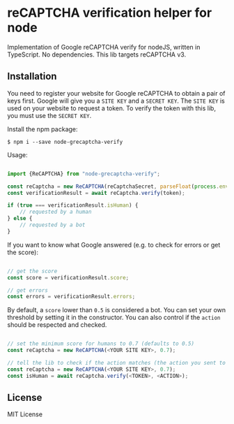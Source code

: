 # reCAPTCHA verification helper for node

Implementation of Google reCAPTCHA verify for nodeJS, written in TypeScript. No dependencies.
This lib targets reCAPTCHA v3.

## Installation

You need to register your website for Google reCAPTCHA to obtain a pair of keys first.
Google will give you a `SITE KEY` and a `SECRET KEY`. The `SITE KEY` is used on your website to 
request a token. To verify the token with this lib, you must use the `SECRET KEY`. 

Install the npm package:

```
$ npm i --save node-grecaptcha-verify
```


Usage:

```typescript

import {ReCAPTCHA} from "node-grecaptcha-verify";

const reCaptcha = new ReCAPTCHA(reCaptchaSecret, parseFloat(process.env.RECAPTCHA_MIN_SCORE));
const verificationResult = await reCaptcha.verify(token);

if (true === verificationResult.isHuman) {
    // requested by a human
} else {
    // requested by a bot
}

```

If you want to know what Google answered (e.g. to check for errors or get the score):

```typescript

// get the score
const score = verificationResult.score;

// get errors
const errors = verificationResult.errors;


```

By default, a `score` lower than `0.5` is considered a bot. You can set your own threshold by
setting it in the constructor. You can also control if the `action` should be respected and checked.

```typescript

// set the minimum score for humans to 0.7 (defaults to 0.5)
const reCaptcha = new ReCAPTCHA(<YOUR SITE KEY>, 0.7);

// tell the lib to check if the action matches (the action you sent to reCAPTCHA in the frontend to obtain the token)
const reCaptcha = new ReCAPTCHA(<YOUR SITE KEY>, 0.7);
const isHuman = await reCaptcha.verify(<TOKEN>, <ACTION>);

```

## License

MIT License
